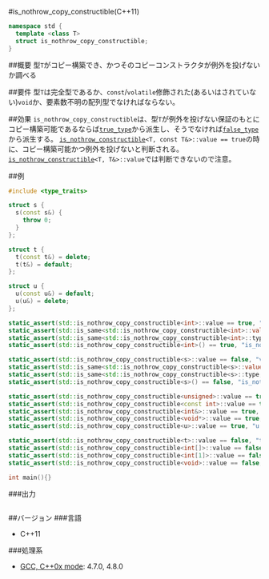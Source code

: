 #is_nothrow_copy_constructible(C++11)
```cpp
namespace std {
  template <class T>
  struct is_nothrow_copy_constructible;
}
```

##概要
型`T`がコピー構築でき、かつそのコピーコンストラクタが例外を投げないか調べる


##要件
型`T`は完全型であるか、`const`/`volatile`修飾された(あるいはされていない)`void`か、要素数不明の配列型でなければならない。


##効果
`is_nothrow_copy_constructible`は、型`T`が例外を投げない保証のもとにコピー構築可能であるならば[`true_type`](./integral_constant-true_type-false_type.md)から派生し、そうでなければ[`false_type`](./integral_constant-true_type-false_type.md)から派生する。 
[`is_nothrow_constructible`](./is_nothrow_constructible.md)`<T, const T&>::value == true`の時に、コピー構築可能かつ例外を投げないと判断される。[`is_nothrow_constructible`](./is_nothrow_constructible.md)`<T, T&>::value`では判断できないので注意。


##例
```cpp
#include <type_traits>

struct s {
  s(const s&) {
    throw 0;
  }
};

struct t {
  t(const t&) = delete;
  t(t&) = default;
};

struct u {
  u(const u&) = default;
  u(u&) = delete;
};

static_assert(std::is_nothrow_copy_constructible<int>::value == true, "value == true, int is nothrow copy constructible");
static_assert(std::is_same<std::is_nothrow_copy_constructible<int>::value_type, bool>::value, "value_type == bool");
static_assert(std::is_same<std::is_nothrow_copy_constructible<int>::type, std::true_type>::value, "type == true_type");
static_assert(std::is_nothrow_copy_constructible<int>() == true, "is_nothrow_copy_constructible<int>() == true");

static_assert(std::is_nothrow_copy_constructible<s>::value == false, "value == false, s is not nothrow copy constructible");
static_assert(std::is_same<std::is_nothrow_copy_constructible<s>::value_type, bool>::value, "value_type == bool");
static_assert(std::is_same<std::is_nothrow_copy_constructible<s>::type, std::false_type>::value, "type == false_type");
static_assert(std::is_nothrow_copy_constructible<s>() == false, "is_nothrow_copy_constructible<s>() == false");

static_assert(std::is_nothrow_copy_constructible<unsigned>::value == true, "unsigned is nothrow copy constructible");
static_assert(std::is_nothrow_copy_constructible<const int>::value == true, "const int is nothrow copy constructible");
static_assert(std::is_nothrow_copy_constructible<int&>::value == true, "int& is nothrow copy constructible");
static_assert(std::is_nothrow_copy_constructible<void*>::value == true, "void* is nothrow copy constructible");
static_assert(std::is_nothrow_copy_constructible<u>::value == true, "u is nothrow copy constructible");

static_assert(std::is_nothrow_copy_constructible<t>::value == false, "t is not nothrow copy constructible");
static_assert(std::is_nothrow_copy_constructible<int[]>::value == false, "int[] is not nothrow copy constructible");
static_assert(std::is_nothrow_copy_constructible<int[1]>::value == false, "int[1] is not nothrow copy constructible");
static_assert(std::is_nothrow_copy_constructible<void>::value == false, "void is not nothrow copy constructible");

int main(){}
```

###出力
```
```

##バージョン
###言語
- C++11

###処理系
- [GCC, C++0x mode](/implementation#gcc.md): 4.7.0, 4.8.0

